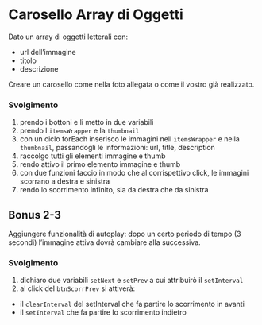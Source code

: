 # Carosello Array di Oggetti

Dato un array di oggetti letterali con:

- url dell’immagine
- titolo
- descrizione

Creare un carosello come nella foto allegata o come il vostro già realizzato.

### Svolgimento

1. prendo i bottoni e li metto in due variabili
2. prendo l `itemsWrapper` e la `thumbnail`
3. con un ciclo forEach inserisco le immagini nell `itemsWrapper` e nella `thumbnail`, passandogli le informazioni: url, title, description
4. raccolgo tutti gli elementi immagine e thumb
5. rendo attivo il primo elemento immagine e thumb
6. con due funzioni faccio in modo che al corrispettivo click, le immagini scorrano a destra e sinistra
7. rendo lo scorrimento infinito, sia da destra che da sinistra

## Bonus 2-3

Aggiungere funzionalità di autoplay: dopo un certo periodo di tempo (3 secondi) l’immagine attiva dovrà cambiare alla successiva.

### Svolgimento

1. dichiaro due variabili `setNext` e `setPrev` a cui attribuirò il `setInterval`
2. al click del `btnScorrPrev` si attiverà:

- il `clearInterval` del setInterval che fa partire lo scorrimento in avanti
- il `setInterval` che fa partire lo scorrimento indietro
